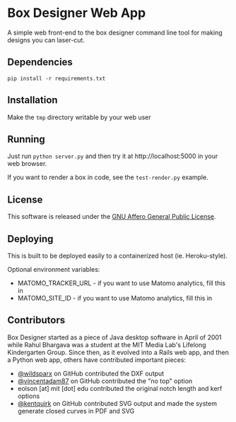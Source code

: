 Box Designer Web App
====================

A simple web front-end to the box designer command line tool for making designs you can laser-cut.

Dependencies
------------

```
pip install -r requirements.txt
```

Installation
------------

Make the `tmp` directory writable by your web user

Running
-------

Just run `python server.py` and then try it at http://localhost:5000 in your web browser.

If you want to render a box in code, see the `test-render.py` example.

License
-------

This software is released under the [GNU Affero General Public License](http://www.gnu.org/licenses/agpl.html).

Deploying
---------

This is built to be deployed easily to a containerized host (ie. Heroku-style).

Optional environment variables:
* MATOMO_TRACKER_URL - if you want to use Matomo analytics, fill this in
* MATOMO_SITE_ID - if you want to use Matomo analytics, fill this in

Contributors
------------

Box Designer started as a piece of Java desktop software in April of 2001 while Rahul Bhargava was a student at the
MIT Media Lab's Lifelong Kindergarten Group. Since then, as it evolved into a Rails web app, and then a Python web app,
others have contributed important pieces:

* [@wildsparx](https://github.com/wildsparx) on GitHub contributed the DXF output
* [@vincentadam87](https://github.com/vincentadam87) on GitHub contributed the "no top" option
* eolson [at] mit [dot] edu contributed the original notch length and kerf options
* [@kentquirk](https://github.com/kentquirk) on GitHub contributed SVG output and made the system generate closed curves in PDF and SVG
